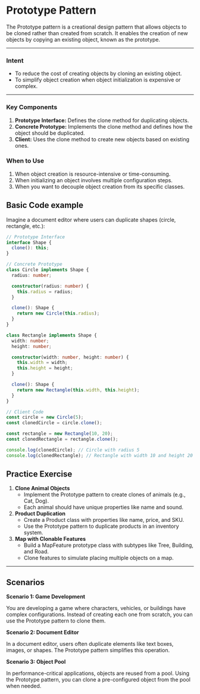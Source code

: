 # Prototype Pattern

The Prototype pattern is a creational design pattern that allows objects to be cloned rather than created from scratch. It enables the creation of new objects by copying an existing object, known as the prototype.

---

### Intent

- To reduce the cost of creating objects by cloning an existing object.
- To simplify object creation when object initialization is expensive or complex.

---

### Key Components

1. **Prototype Interface:** Defines the clone method for duplicating objects.
2. **Concrete Prototype:** Implements the clone method and defines how the object should be duplicated.
3. **Client:** Uses the clone method to create new objects based on existing ones.

### When to Use

1. When object creation is resource-intensive or time-consuming.
2. When initializing an object involves multiple configuration steps.
3. When you want to decouple object creation from its specific classes.

## Basic Code example

Imagine a document editor where users can duplicate shapes (circle, rectangle, etc.):

```ts
// Prototype Interface
interface Shape {
  clone(): this;
}

// Concrete Prototype
class Circle implements Shape {
  radius: number;

  constructor(radius: number) {
    this.radius = radius;
  }

  clone(): Shape {
    return new Circle(this.radius);
  }
}

class Rectangle implements Shape {
  width: number;
  height: number;

  constructor(width: number, height: number) {
    this.width = width;
    this.height = height;
  }

  clone(): Shape {
    return new Rectangle(this.width, this.height);
  }
}

// Client Code
const circle = new Circle(5);
const clonedCircle = circle.clone();

const rectangle = new Rectangle(10, 20);
const clonedRectangle = rectangle.clone();

console.log(clonedCircle); // Circle with radius 5
console.log(clonedRectangle); // Rectangle with width 10 and height 20
```

## Practice Exercise

1. **Clone Animal Objects**
   - Implement the Prototype pattern to create clones of animals (e.g., Cat, Dog).
   - Each animal should have unique properties like name and sound.
2. **Product Duplication**
   - Create a Product class with properties like name, price, and SKU.
   - Use the Prototype pattern to duplicate products in an inventory system.
3. **Map with Clonable Features**
   - Build a MapFeature prototype class with subtypes like Tree, Building, and Road.
   - Clone features to simulate placing multiple objects on a map.

---

## Scenarios

**Scenario 1: Game Development**

You are developing a game where characters, vehicles, or buildings have complex configurations. Instead of creating each one from scratch, you can use the Prototype pattern to clone them.

**Scenario 2: Document Editor**

In a document editor, users often duplicate elements like text boxes, images, or shapes. The Prototype pattern simplifies this operation.

**Scenario 3: Object Pool**

In performance-critical applications, objects are reused from a pool. Using the Prototype pattern, you can clone a pre-configured object from the pool when needed.
